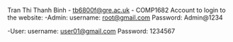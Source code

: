Tran Thi Thanh Binh - tb6800f@gre.ac.uk - COMP1682
Account to login to the website: 
-Admin: 
 username: root@gmail.com
 Password: Admin@1234

-User: 
 username: user01@gmail.com
 Password: 1234567



